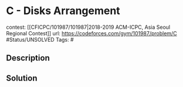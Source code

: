 # C - Disks Arrangement

contest: [[CFICPC/101987/101987|2018-2019 ACM-ICPC, Asia Seoul Regional Contest]]
url: https://codeforces.com/gym/101987/problem/C
#Status/UNSOLVED
Tags: #

## Description

## Solution

